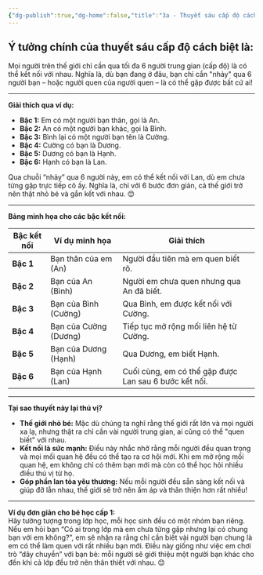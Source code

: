 ```yaml
---
{"dg-publish":true,"dg-home":false,"title":"3a - Thuyết sáu cấp độ cách biệt","date":"2025-01-31","tags":["sach","sach/bo-nao-thu-hai"],"dg-path":"Books/02 - Bộ Não Thứ Hai - Đồ Tử Bái/3a - Thuyết sáu cấp độ cách biệt.md","permalink":"/books/02-bo-nao-thu-hai-do-tu-bai/3a-thuyet-sau-cap-do-cach-biet/","dgPassFrontmatter":true,"updated":"2025-02-23T15:30:38.360+07:00"}
---
```



## Ý tưởng chính của thuyết sáu cấp độ cách biệt là:  
Mọi người trên thế giới chỉ cần qua tối đa 6 người trung gian (cấp độ) là có thể kết nối với nhau. Nghĩa là, dù bạn đang ở đâu, bạn chỉ cần "nhảy" qua 6 người bạn – hoặc người quen của người quen – là có thể gặp được bất cứ ai!

---

**Giải thích qua ví dụ:**

- **Bậc 1:** Em có một người bạn thân, gọi là An.
- **Bậc 2:** An có một người bạn khác, gọi là Bình.
- **Bậc 3:** Bình lại có một người bạn tên là Cường.
- **Bậc 4:** Cường có bạn là Dương.
- **Bậc 5:** Dương có bạn là Hạnh.
- **Bậc 6:** Hạnh có bạn là Lan.

Qua chuỗi “nhảy” qua 6 người này, em có thể kết nối với Lan, dù em chưa từng gặp trực tiếp cô ấy. Nghĩa là, chỉ với 6 bước đơn giản, cả thế giới trở nên thật nhỏ bé và gắn kết với nhau. 😊

---

**Bảng minh họa cho các bậc kết nối:**

|**Bậc kết nối**|**Ví dụ minh họa**|**Giải thích**|
|---|---|---|
|**Bậc 1**|Bạn thân của em (An)|Người đầu tiên mà em quen biết rõ.|
|**Bậc 2**|Bạn của An (Bình)|Người em chưa quen nhưng qua An đã biết.|
|**Bậc 3**|Bạn của Bình (Cường)|Qua Bình, em được kết nối với Cường.|
|**Bậc 4**|Bạn của Cường (Dương)|Tiếp tục mở rộng mối liên hệ từ Cường.|
|**Bậc 5**|Bạn của Dương (Hạnh)|Qua Dương, em biết Hạnh.|
|**Bậc 6**|Bạn của Hạnh (Lan)|Cuối cùng, em có thể gặp được Lan sau 6 bước kết nối.|

---

**Tại sao thuyết này lại thú vị?**

- **Thế giới nhỏ bé:** Mặc dù chúng ta nghĩ rằng thế giới rất lớn và mọi người xa lạ, nhưng thật ra chỉ cần vài người trung gian, ai cũng có thể "quen biết" với nhau.
- **Kết nối là sức mạnh:** Điều này nhắc nhở rằng mỗi người đều quan trọng và mọi mối quan hệ đều có thể tạo ra cơ hội mới. Khi em mở rộng mối quan hệ, em không chỉ có thêm bạn mới mà còn có thể học hỏi nhiều điều thú vị từ họ.
- **Góp phần lan tỏa yêu thương:** Nếu mỗi người đều sẵn sàng kết nối và giúp đỡ lẫn nhau, thế giới sẽ trở nên ấm áp và thân thiện hơn rất nhiều!

---

**Ví dụ đơn giản cho bé học cấp 1:**  
Hãy tưởng tượng trong lớp học, mỗi học sinh đều có một nhóm bạn riêng. Nếu em hỏi bạn “Có ai trong lớp mà em chưa từng gặp nhưng lại có chung bạn với em không?”, em sẽ nhận ra rằng chỉ cần biết vài người bạn chung là em có thể làm quen với rất nhiều bạn mới. Điều này giống như việc em chơi trò “dây chuyền” với bạn bè: mỗi người sẽ giới thiệu một người bạn khác cho đến khi cả lớp đều trở nên thân thiết với nhau. 😊
